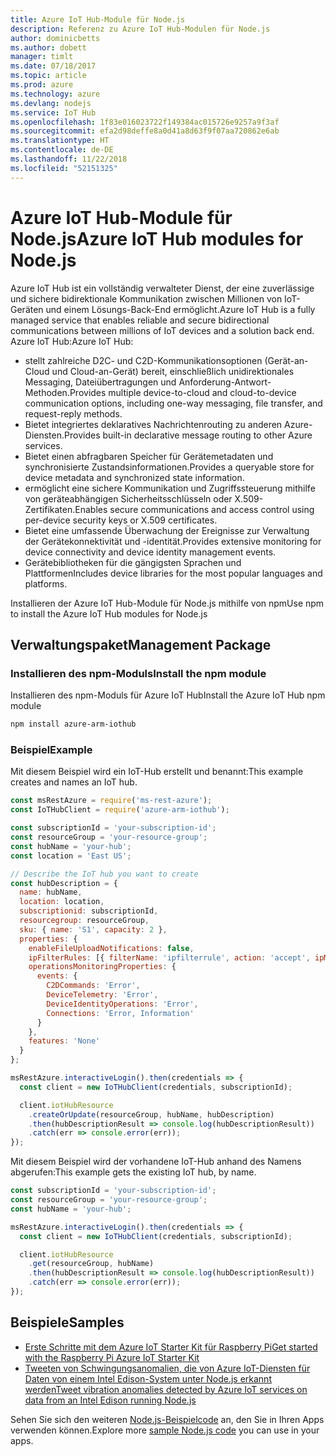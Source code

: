 ```yaml
---
title: Azure IoT Hub-Module für Node.js
description: Referenz zu Azure IoT Hub-Modulen für Node.js
author: dominicbetts
ms.author: dobett
manager: timlt
ms.date: 07/18/2017
ms.topic: article
ms.prod: azure
ms.technology: azure
ms.devlang: nodejs
ms.service: IoT Hub
ms.openlocfilehash: 1f83e016023722f149384ac015726e9257a9f3af
ms.sourcegitcommit: efa2d98deffe8a0d41a8d63f9f07aa720862e6ab
ms.translationtype: HT
ms.contentlocale: de-DE
ms.lasthandoff: 11/22/2018
ms.locfileid: "52151325"
---
```

# <a name="azure-iot-hub-modules-for-nodejs"></a><span data-ttu-id="8eef2-103">Azure IoT Hub-Module für Node.js</span><span class="sxs-lookup"><span data-stu-id="8eef2-103">Azure IoT Hub modules for Node.js</span></span>

<span data-ttu-id="8eef2-104">Azure IoT Hub ist ein vollständig verwalteter Dienst, der eine zuverlässige und sichere bidirektionale Kommunikation zwischen Millionen von IoT-Geräten und einem Lösungs-Back-End ermöglicht.</span><span class="sxs-lookup"><span data-stu-id="8eef2-104">Azure IoT Hub is a fully managed service that enables reliable and secure bidirectional communications between millions of IoT devices and a solution back end.</span></span> <span data-ttu-id="8eef2-105">Azure IoT Hub:</span><span class="sxs-lookup"><span data-stu-id="8eef2-105">Azure IoT Hub:</span></span>
- <span data-ttu-id="8eef2-106">stellt zahlreiche D2C- und C2D-Kommunikationsoptionen (Gerät-an-Cloud und Cloud-an-Gerät) bereit, einschließlich unidirektionales Messaging, Dateiübertragungen und Anforderung-Antwort-Methoden.</span><span class="sxs-lookup"><span data-stu-id="8eef2-106">Provides multiple device-to-cloud and cloud-to-device communication options, including one-way messaging, file transfer, and request-reply methods.</span></span>
- <span data-ttu-id="8eef2-107">Bietet integriertes deklaratives Nachrichtenrouting zu anderen Azure-Diensten.</span><span class="sxs-lookup"><span data-stu-id="8eef2-107">Provides built-in declarative message routing to other Azure services.</span></span>
- <span data-ttu-id="8eef2-108">Bietet einen abfragbaren Speicher für Gerätemetadaten und synchronisierte Zustandsinformationen.</span><span class="sxs-lookup"><span data-stu-id="8eef2-108">Provides a queryable store for device metadata and synchronized state information.</span></span>
- <span data-ttu-id="8eef2-109">ermöglicht eine sichere Kommunikation und Zugriffssteuerung mithilfe von geräteabhängigen Sicherheitsschlüsseln oder X.509-Zertifikaten.</span><span class="sxs-lookup"><span data-stu-id="8eef2-109">Enables secure communications and access control using per-device security keys or X.509 certificates.</span></span>
- <span data-ttu-id="8eef2-110">Bietet eine umfassende Überwachung der Ereignisse zur Verwaltung der Gerätekonnektivität und -identität.</span><span class="sxs-lookup"><span data-stu-id="8eef2-110">Provides extensive monitoring for device connectivity and device identity management events.</span></span>
- <span data-ttu-id="8eef2-111">Gerätebibliotheken für die gängigsten Sprachen und Plattformen</span><span class="sxs-lookup"><span data-stu-id="8eef2-111">Includes device libraries for the most popular languages and platforms.</span></span>

<span data-ttu-id="8eef2-112">Installieren der Azure IoT Hub-Module für Node.js mithilfe von npm</span><span class="sxs-lookup"><span data-stu-id="8eef2-112">Use npm to install the Azure IoT Hub modules for Node.js</span></span>

## <a name="management-package"></a><span data-ttu-id="8eef2-113">Verwaltungspaket</span><span class="sxs-lookup"><span data-stu-id="8eef2-113">Management Package</span></span>

### <a name="install-the-npm-module"></a><span data-ttu-id="8eef2-114">Installieren des npm-Moduls</span><span class="sxs-lookup"><span data-stu-id="8eef2-114">Install the npm module</span></span>

<span data-ttu-id="8eef2-115">Installieren des npm-Moduls für Azure IoT Hub</span><span class="sxs-lookup"><span data-stu-id="8eef2-115">Install the Azure IoT Hub npm module</span></span>

```bash
npm install azure-arm-iothub
```

### <a name="example"></a><span data-ttu-id="8eef2-116">Beispiel</span><span class="sxs-lookup"><span data-stu-id="8eef2-116">Example</span></span>

<span data-ttu-id="8eef2-117">Mit diesem Beispiel wird ein IoT-Hub erstellt und benannt:</span><span class="sxs-lookup"><span data-stu-id="8eef2-117">This example creates and names an IoT hub.</span></span>

```javascript
const msRestAzure = require('ms-rest-azure');
const IoTHubClient = require('azure-arm-iothub');

const subscriptionId = 'your-subscription-id';
const resourceGroup = 'your-resource-group';
const hubName = 'your-hub';
const location = 'East US';

// Describe the IoT hub you want to create
const hubDescription = {
  name: hubName,
  location: location,
  subscriptionid: subscriptionId,
  resourcegroup: resourceGroup,
  sku: { name: 'S1', capacity: 2 },
  properties: {
    enableFileUploadNotifications: false,
    ipFilterRules: [{ filterName: 'ipfilterrule', action: 'accept', ipMask: '0.0.0.0/0' }],
    operationsMonitoringProperties: {
      events: {
        C2DCommands: 'Error',
        DeviceTelemetry: 'Error',
        DeviceIdentityOperations: 'Error',
        Connections: 'Error, Information'
      }
    },
    features: 'None'
  }
};

msRestAzure.interactiveLogin().then(credentials => {
  const client = new IoTHubClient(credentials, subscriptionId);

  client.iotHubResource
    .createOrUpdate(resourceGroup, hubName, hubDescription)
    .then(hubDescriptionResult => console.log(hubDescriptionResult))
    .catch(err => console.error(err));
});
```

<span data-ttu-id="8eef2-118">Mit diesem Beispiel wird der vorhandene IoT-Hub anhand des Namens abgerufen:</span><span class="sxs-lookup"><span data-stu-id="8eef2-118">This example gets the existing IoT hub, by name.</span></span>

```javascript
const subscriptionId = 'your-subscription-id';
const resourceGroup = 'your-resource-group';
const hubName = 'your-hub';

msRestAzure.interactiveLogin().then(credentials => {
  const client = new IoTHubClient(credentials, subscriptionId);

  client.iotHubResource
    .get(resourceGroup, hubName)
    .then(hubDescriptionResult => console.log(hubDescriptionResult))
    .catch(err => console.error(err));
});
```

## <a name="samples"></a><span data-ttu-id="8eef2-119">Beispiele</span><span class="sxs-lookup"><span data-stu-id="8eef2-119">Samples</span></span>

- [<span data-ttu-id="8eef2-120">Erste Schritte mit dem Azure IoT Starter Kit für Raspberry Pi</span><span class="sxs-lookup"><span data-stu-id="8eef2-120">Get started with the Raspberry Pi Azure IoT Starter Kit</span></span>](https://azure.microsoft.com/resources/samples/iot-remote-monitoring-node-raspberrypi-getstartedkit/)
- [<span data-ttu-id="8eef2-121">Tweeten von Schwingungsanomalien, die von Azure IoT-Diensten für Daten von einem Intel Edison-System unter Node.js erkannt werden</span><span class="sxs-lookup"><span data-stu-id="8eef2-121">Tweet vibration anomalies detected by Azure IoT services on data from an Intel Edison running Node.js</span></span>](https://azure.microsoft.com/resources/samples/iot-hub-nodejs-intel-edison-vibration-anomaly-detection/)

<span data-ttu-id="8eef2-122">Sehen Sie sich den weiteren [Node.js-Beispielcode](https://azure.microsoft.com/resources/samples/?platform=nodejs) an, den Sie in Ihren Apps verwenden können.</span><span class="sxs-lookup"><span data-stu-id="8eef2-122">Explore more [sample Node.js code](https://azure.microsoft.com/resources/samples/?platform=nodejs) you can use in your apps.</span></span>
